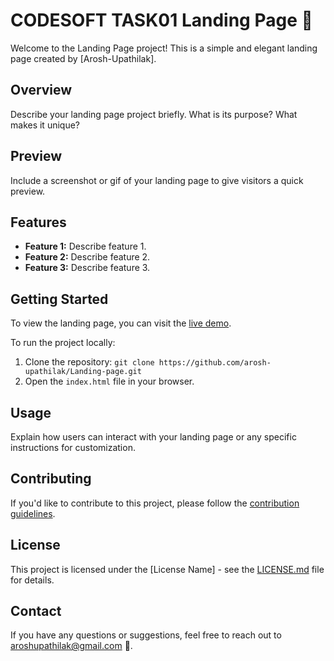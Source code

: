 # CODESOFT TASK01 Landing Page 🚀

Welcome to the Landing Page project! This is a simple and elegant landing page created by [Arosh-Upathilak].

## Overview

Describe your landing page project briefly. What is its purpose? What makes it unique?

## Preview

Include a screenshot or gif of your landing page to give visitors a quick preview.

## Features

- **Feature 1:** Describe feature 1.
- **Feature 2:** Describe feature 2.
- **Feature 3:** Describe feature 3.

## Getting Started

To view the landing page, you can visit the [live demo](https://arosh-upathilak.github.io/Landing-page/).

To run the project locally:

1. Clone the repository: `git clone https://github.com/arosh-upathilak/Landing-page.git`
2. Open the `index.html` file in your browser.

## Usage

Explain how users can interact with your landing page or any specific instructions for customization.

## Contributing

If you'd like to contribute to this project, please follow the [contribution guidelines](CONTRIBUTING.md).

## License

This project is licensed under the [License Name] - see the [LICENSE.md](LICENSE.md) file for details.

## Contact

If you have any questions or suggestions, feel free to reach out to aroshupathilak@gmail.com 📧.
